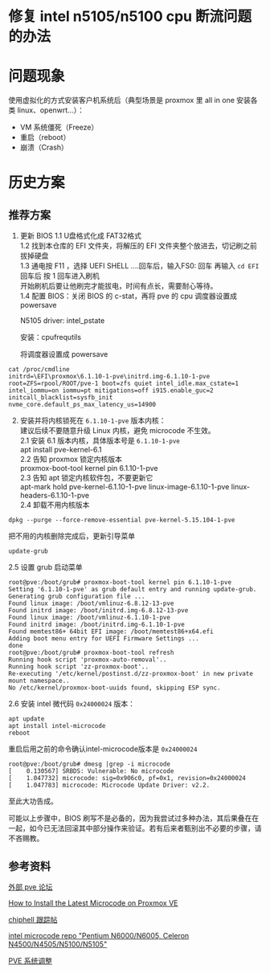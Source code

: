 # 修复 intel n5105/n5100 cpu 断流问题的办法

# 问题现象
使用虚拟化的方式安装客户机系统后（典型场景是 proxmox 里 all in one 安装各类 linux、openwrt...）：

* VM 系统僵死（Freeze）
* 重启（reboot）
* 崩溃（Crash）

# 历史方案

## 推荐方案

1. 更新 BIOS
1.1 U盘格式化成 FAT32格式  
1.2 找到本仓库的 EFI 文件夹，将解压的 EFI 文件夹整个放进去，切记刷之前拔掉硬盘  
1.3 通电按 F11 ，选择 UEFI SHELL ....回车后，输入FS0: 回车   再输入 ``cd EFI`` 回车后 按 1 回车进入刷机  
开始刷机后要让他刷完才能拔电，时间有点长，需要耐心等待。  
1.4 配置 BIOS：关闭 BIOS 的 c-stat，再将 pve 的 cpu 调度器设置成 powersave  
  
   N5105 driver: intel_pstate

   安装：cpufrequtils
   
   将调度器设置成 powersave

```shell
cat /proc/cmdline
initrd=\EFI\proxmox\6.1.10-1-pve\initrd.img-6.1.10-1-pve root=ZFS=rpool/ROOT/pve-1 boot=zfs quiet intel_idle.max_cstate=1 intel_iommu=on iommu=pt mitigations=off i915.enable_guc=2 initcall_blacklist=sysfb_init nvme_core.default_ps_max_latency_us=14900
```
2. 安装并将内核锁死在 ``6.1.10-1-pve`` 版本内核：  
建议后续不要随意升级 Linux 内核，避免 microcode 不生效。  
2.1 安装 6.1 版本内核，具体版本号是 ``6.1.10-1-pve``  
apt install pve-kernel-6.1   
2.2 告知 proxmox 锁定内核版本   
proxmox-boot-tool kernel pin 6.1.10-1-pve  
2.3 告知 apt 锁定内核软件包，不要更新它  
apt-mark hold pve-kernel-6.1.10-1-pve linux-image-6.1.10-1-pve linux-headers-6.1.10-1-pve  
2.4 卸载不用内核版本
  ```shell
  dpkg --purge --force-remove-essential pve-kernel-5.15.104-1-pve
  ```
  把不用的内核删除完成后，更新引导菜单   
  ```shell
  update-grub
  ```  
2.5 设置 grub 启动菜单  
  ```shell
  root@pve:/boot/grub# proxmox-boot-tool kernel pin 6.1.10-1-pve
  Setting '6.1.10-1-pve' as grub default entry and running update-grub.
  Generating grub configuration file ...
  Found linux image: /boot/vmlinuz-6.8.12-13-pve
  Found initrd image: /boot/initrd.img-6.8.12-13-pve
  Found linux image: /boot/vmlinuz-6.1.10-1-pve
  Found initrd image: /boot/initrd.img-6.1.10-1-pve
  Found memtest86+ 64bit EFI image: /boot/memtest86+x64.efi
  Adding boot menu entry for UEFI Firmware Settings ...
  done
  root@pve:/boot/grub# proxmox-boot-tool refresh
  Running hook script 'proxmox-auto-removal'..
  Running hook script 'zz-proxmox-boot'..
  Re-executing '/etc/kernel/postinst.d/zz-proxmox-boot' in new private mount namespace..
  No /etc/kernel/proxmox-boot-uuids found, skipping ESP sync.
  ```
2.6 安装 intel 微代码 ``0x24000024`` 版本：  
  ```shell
  apt update
  apt install intel-microcode
  reboot
  ```
  重启后用之前的命令确认intel-microcode版本是 ``0x24000024``  
  ```shell
  root@pve:/boot/grub# dmesg |grep -i microcode
  [    0.130567] SRBDS: Vulnerable: No microcode
  [    1.047732] microcode: sig=0x906c0, pf=0x1, revision=0x24000024
  [    1.047783] microcode: Microcode Update Driver: v2.2.
  ```
  至此大功告成。

可能以上步骤中，BIOS 刷写不是必备的，因为我尝试过多种办法，其后果叠在在一起，如今已无法回滚其中部分操作来验证。若有后来者甄别出不必要的步骤，请不吝赐教。

## 参考资料

[外部 pve 论坛](https://forum.proxmox.com/threads/vm-freezes-irregularly.111494/page-31)

[How to Install the Latest Microcode on Proxmox VE](https://cyrusyip.org/en/post/2023/01/31/install-microcode-on-proxmox/)

[chiphell 跟踪帖](https://www.chiphell.com/forum.php?mod=viewthread&tid=2446440&extra=&ordertype=1&page=1&mobile=no)

[intel microcode repo "Pentium N6000/N6005, Celeron N4500/N4505/N5100/N5105"](https://github.com/intel/Intel-Linux-Processor-Microcode-Data-Files/releases)

[PVE 系统调整](https://gitee.com/callmer/pve_toss_notes/blob/master/03.PVE%E7%B3%BB%E7%BB%9F%E8%B0%83%E6%95%B4.md)

